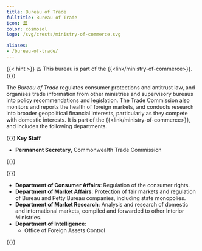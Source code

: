 ```yaml
---
title: Bureau of Trade
fulltitle: Bureau of Trade
icon: 🏛️
color: cosmosol
logo: /svg/crests/ministry-of-commerce.svg

aliases:
- /bureau-of-trade/
---
```

{{< hint >}}
߷ This bureau is part of the {{<link/ministry-of-commerce>}}.
{{</hint>}}

The *Bureau of Trade* regulates consumer protections and antitrust law, and organises trade information from other ministries and supervisory bureaus into policy recommendations and legislation. The Trade Commission also monitors and reports the health of foreign markets, and conducts research into broader geopolitical financial interests, particularly as they compete with domestic interests. It is part of the {{<link/ministry-of-commerce>}}, and includes the following departments.

{{<hint panel>}}
**Key Staff**

* **Permanent Secretary**, Commonwealth Trade Commission

{{</hint>}}

{{<hint panel>}}
* **Department of Consumer Affairs**: Regulation of the consumer rights.
* **Department of Market Affairs**: Protection of fair markets and regulation of Bureau and Petty Bureau companies, including state monopolies.
* **Department of Market Research**: Analysis and research of domestic and international markets, compiled and forwarded to other Interior Ministries.
* **Department of Intelligence**:
	* Office of Foreign Assets Control

{{</hint>}}